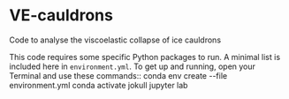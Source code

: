 # VE-cauldrons
Code to analyse the viscoelastic collapse of ice cauldrons

This code requires some specific Python packages to run.  A minimal list is included here in `environment.yml`.
To get up and running, open your Terminal and use these commands::
    conda env create --file environment.yml
    conda activate jokull
    jupyter lab